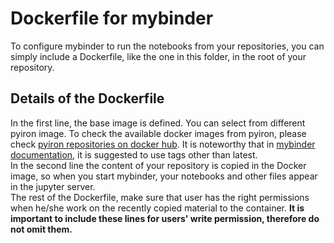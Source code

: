 # Dockerfile for mybinder
To configure mybinder to run the notebooks from your repositories, you can simply include a Dockerfile, like the one in this folder, in the root of your repository.
## Details of the Dockerfile
In the first line, the base image is defined. You can select from different pyiron image. To check the available docker images from pyiron, please check [pyiron repositories on docker hub](https://hub.docker.com/orgs/pyiron/repositories). It is noteworthy that in [mybinder documentation](https://mybinder.readthedocs.io/en/latest/tutorials/dockerfile.html), it is suggested to use tags other than latest.      
In the second line the content of your repository is copied in the Docker image, so when you start mybinder, your notebooks and other files appear in the jupyter server.  
The rest of the Dockerfile, make sure that user has the right permissions when he/she work on the recently copied material to the container. **It is important to include these lines for users' write permission, therefore do not omit them.**
